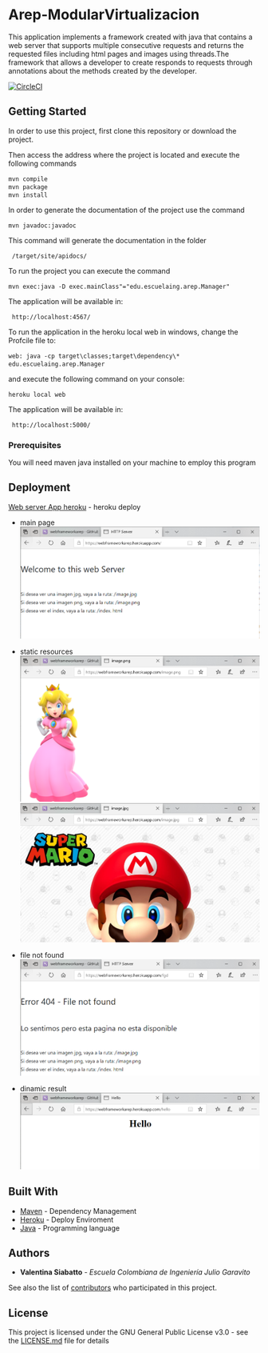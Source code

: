 # Arep-ModularVirtualizacion


This application implements a framework created with java that contains a web server that supports multiple consecutive requests and returns the requested files including html pages and images using threads.The framework that allows a developer to create responds to requests through annotations about the methods created by the developer.

[![CircleCI](https://circleci.com/gh/Siabell/Arep-ModularVirtualClient/tree/circleci-project-setup.svg?style=svg)](https://circleci.com/gh/Siabell/Arep-ModularVirtualClient/tree/circleci-project-setup)

## Getting Started

 In order to use this project, first clone this repository or download the project.

Then access the address where the project is located and execute the following commands

```
mvn compile
mvn package
mvn install
```
In order to generate the documentation of the project use the command 

```
mvn javadoc:javadoc
```
This command will generate the documentation in the folder 
```
 /target/site/apidocs/
 ```
To run the project you can execute the command
```
mvn exec:java -D exec.mainClass"="edu.escuelaing.arep.Manager"
```
The application will be available in:

```
 http://localhost:4567/
```

To run the application in the heroku local web in windows, change the Profcile file to:

```
web: java -cp target\classes;target\dependency\* edu.escuelaing.arep.Manager
```
and execute the following command on your console:

```
heroku local web
```
The application will be available in:

```
 http://localhost:5000/
```



### Prerequisites

You will need maven java installed on your machine to employ this program

## Deployment

[Web server App heroku](https://webintroawsarep.herokuapp.com/) - heroku deploy

* main page
![jpg](src/main/resources/images/index.PNG)

* static resources
![image.png](src/main/resources/images/png.PNG)
![image.jpg](src/main/resources/images/jpg.PNG)

* file not found
![NotFound](src/main/resources/images/notFound.PNG)

* dinamic result
![hello](src/main/resources/images/hello.PNG)

## Built With

* [Maven](https://maven.apache.org/) - Dependency Management
* [Heroku](https://www.heroku.com/) - Deploy Enviroment
* [Java](https://www.java.com/es/download/) - Programming language


## Authors

* **Valentina Siabatto** - *Escuela Colombiana de Ingeniería Julio Garavito* 

See also the list of [contributors](https://github.com/Siabell/AREP-lab1-introduccion/graphs/contributors) who participated in this project.

## License

This project is licensed under the GNU General Public License v3.0 - see the [LICENSE.md](LICENSE.md) file for details


